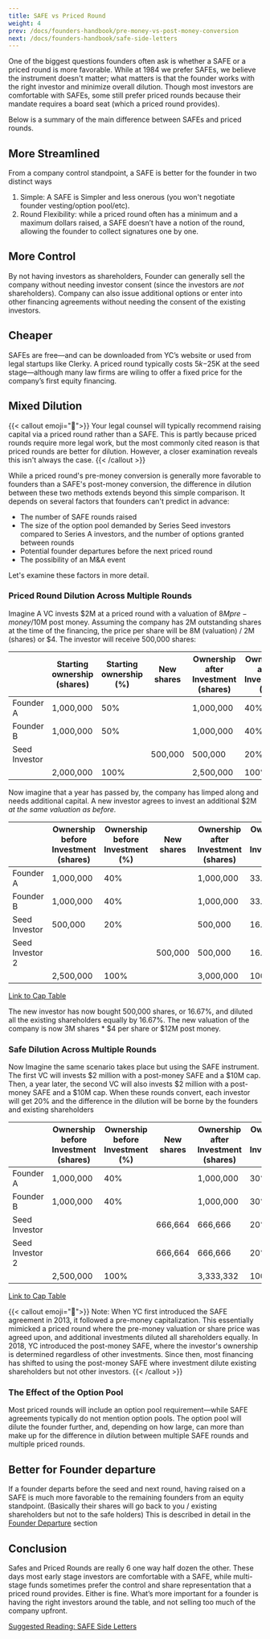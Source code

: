 ```yaml
---
title: SAFE vs Priced Round
weight: 4
prev: /docs/founders-handbook/pre-money-vs-post-money-conversion
next: /docs/founders-handbook/safe-side-letters
---
```


One of the biggest questions founders often ask is whether a SAFE or a priced round is more favorable. While at 1984 we prefer SAFEs, we believe the instrument doesn't matter; what matters is that the founder works with the right investor and minimize overall dilution. Though most investors are comfortable with SAFEs, some still prefer priced rounds because their mandate requires a board seat (which a priced round provides).

Below is a summary of the main difference between SAFEs and priced rounds. 

## More Streamlined

From a company control standpoint, a SAFE is better for the founder in two distinct ways 

1. Simple: A SAFE is Simpler and less onerous (you won't negotiate  founder vesting/option pool/etc). 
2. Round Flexibility: while a priced round often has a minimum and a maximum dollars raised, a SAFE doesn’t have a notion of the round, allowing the founder to collect signatures one by one. 

## More Control

By not having investors as shareholders, Founder can generally sell the company without needing investor consent (since the investors are *not* shareholders). Company can also issue additional options or enter into other financing agreements without needing the consent of the existing investors. 

## Cheaper

SAFEs are free—and can be downloaded from YC’s website or used from legal startups like Clerky.  A priced round typically costs $5k-$25K at the seed stage—although many law firms are wiling to offer a fixed price for the company’s first equity financing.

## Mixed Dilution

{{< callout emoji="📢">}}
Your legal counsel will typically recommend raising capital via a priced round rather than a SAFE. This is partly because priced rounds require more legal work, but the most commonly cited reason is that priced rounds are better for dilution. However, a closer examination reveals this isn't always the case.
{{< /callout >}}


While a priced round's pre-money conversion is generally more favorable to founders than a SAFE's post-money conversion, the difference in dilution between these two methods extends beyond this simple comparison. It depends on several factors that founders can't predict in advance:

- The number of SAFE rounds raised
- The size of the option pool demanded by Series Seed investors compared to Series A investors, and the number of options granted between rounds
- Potential founder departures before the next priced round
- The possibility of an M&A event

Let's examine these factors in more detail.

### Priced Round Dilution Across Multiple Rounds

Imagine A VC invests $2M at a priced round with a valuation of $8M pre-money/$10M post money.  Assuming the company has 2M outstanding shares at the time of the financing, the price per share will be 8M (valuation) / 2M (shares) or $4.  The investor will receive 500,000 shares:

|  | Starting ownership (shares) | Starting ownership (%) | New shares | Ownership after Investment (shares) | Ownership after Investment (%) |
| --- | --- | --- | --- | --- | --- |
| Founder A | 1,000,000 | 50%  |  | 1,000,000 | 40%  |
| Founder B | 1,000,000 | 50% |  | 1,000,000 | 40%  |
| Seed Investor |  |  | 500,000 | 500,000 | 20%  |
|  | 2,000,000 | 100% |  | 2,500,000 | 100% |

Now imagine that a year has passed by, the company has limped along and needs additional capital. A new investor agrees to invest an additional $2M *at the same valuation as before.*  

|  | Ownership before  Investment (shares) | Ownership before Investment (%) | New shares | Ownership after Investment (shares) | Ownership after Investment (%) |
| --- | --- | --- | --- | --- | --- |
| Founder A | 1,000,000 | 40%  |  | 1,000,000 | 33.33%  |
| Founder B | 1,000,000 | 40%  |  | 1,000,000 | 33.33%  |
| Seed Investor | 500,000 | 20%  |  | 500,000 | 16.67%  |
| Seed Investor 2 |  |  | 500,000 | 500,000 | 16.67% |
|  | 2,500,000 | 100% |  | 3,000,000 | 100% |

[Link to Cap Table](https://1984.vc/docs/founders-handbook/cap-table-worksheet/#AAN4IgTg9g7gIghgFziAXAbVASwCapABhABoQEBPABwFM8BjCAWwYgDtiQW4GaUQAxCAFcW2KmAAEAQXYBnABZwwVGagCM.DZpLQWY.ZgoAFWglQAOAOwA6AKyb1ATgDMFu6pclsmADaCEVbGNTFAA2GysQgCY7MKiYmxCnEjhvb2gYKm8qf1QEMEEqAF8iLFxeVXZyajpGZjYSTm48AWFRCQAhWQUlFRR1TQ1tKF0wfSMTVAAWEIiQuZCHCyXlhzNPHz8AoNQncIHd_Ztk1PTM7J48guLSvDNKyh4QGTFMZXZGx4BlKgDxAEkWAA3ZQICASCokTBAkHcFjBSIDQZPbpvFA2JwYpyqIYjMbbPoOKwOYnOSKTElOaLHNKwM45FCXIolEA4PCTe7VXjPMCvFQNLhfH7Yf7QmSgiSRdhQ4Fi2HwxH4EjyRSomyTfDohw4vRyAz41QzeaJGxmTH4KkgFI0jJZemMwoAXRIFCUAFlWFQyOYFSQkGAAObZADyFAQmFYMkMEAg3lQipAwkEz2wIbDEbjJAUMgAclQoAAlIQiXL5IpAA)

The new investor has now bought 500,000 shares, or 16.67%, and diluted all the existing shareholders equally by 16.67%.  The new valuation of the company is now 3M shares * $4 per share or $12M post money.  

### Safe Dilution Across Multiple Rounds

Now Imagine the same scenario takes place but using the SAFE instrument. The first VC will invests $2 million with a post-money SAFE and a $10M cap. Then, a year later, the second VC will also invests $2 million with a post-money SAFE and a $10M cap.  When these rounds convert, each investor will get 20% and the difference in the dilution will be borne by the founders and existing shareholders

|  | Ownership before  Investment (shares) | Ownership before Investment (%) | New shares | Ownership after Investment (shares) | Ownership after Investment (%) |
| --- | --- | --- | --- | --- | --- |
| Founder A | 1,000,000 | 40%  |  | 1,000,000 | 30% |
| Founder B | 1,000,000 | 40%  |  | 1,000,000 | 30% |
| Seed Investor |  |  | 666,664 | 666,666 | 20% |
| Seed Investor 2 |  |  | 666,664 | 666,666 | 20% |
|  | 2,500,000 | 100% |  | 3,333,332 | 100% |

[Link to Cap Table](https://1984vc.github.io/startup-finance/safe-conversion#AAN4IgTg9g7gIghgFziAXAbVASwCapABhABoQEBPABwFM8BjCAWwYgDtiQW4GaUQAxCAFcW2KmAAEAQXYBnABZwwVGagCM.DZpLQWY.ZgoAFWglQAOAOwA6AKyb1ATgDMFu6pclsmADaCEVbGNTFAA2GysQgCY7MKiYmxCnEjhvb2gYKm8qf1QEMEEqAF8iLFxeVXZyajpGZjYSTm48AWFRCQAhWQUlFRR1TQ1tKF0wfSMTVAAWEIiQuZCHCyXlhzNPHz8AoNQncIHd_Ztk1PTM7J48guLSvAtKyh4QGTgAMxoGrkeAYQAlADVxAAKL7dLIycQ_TAANzE4j.VBYCEEPQAlOxMCwYTIENxEah8CRaHAKGonANBiAvDJ6MJggSQDo9HIDNsUPT5IplPjjmlYGccigXikZFR1s8AEZZbB8TCZbC9NAAXUJrBho0wrAAKg88BQINiQNcQDg8GZ7tVeCKwLKVB8mrwAMpUALiACSmOUCAgEgqJAxWJxCOCkXJ7O6XJQNic0acqiGIzGrNUDisDjTzkik3TTmiPNOWQFlyKJWNZRAk3NjytNvYjUeTpd7oD3vEkXRHuxuODoZIHJ6qBsk3wUYc8aZLImfRm80SNjMMfwuZAKV5GQLF3yRWVIAoSgAsqwqGRzD3SIoAObZADyFAQGpYMkMEAg3m5IGEghF2Bvd9YvXpCgyAAclQUA_EIIi5JuhRAA)

{{< callout emoji="📢">}}
Note: When YC first introduced the SAFE agreement in 2013, it followed a pre-money capitalization. This essentially mimicked a priced round where the pre-money valuation or share price was agreed upon, and additional investments diluted all shareholders equally. In 2018, YC introduced the post-money SAFE, where the investor's ownership is determined regardless of other investments. Since then, most financing has shifted to using the post-money SAFE where investment dilute existing shareholders but not other investors.
{{< /callout >}}

### The Effect of the Option Pool

Most priced rounds will include an option pool requirement—while SAFE agreements typically do not mention option pools.  The option pool will dilute the founder further, and, depending on how large, can more than make up for the difference in dilution between multiple SAFE rounds  and multiple priced rounds. 

## Better for Founder departure

If a founder departs before the seed and next round, having raised on a SAFE is much more favorable to the remaining founders from an equity standpoint. (Basically their shares will go back to you / existing shareholders but not to the safe holders) This is described in detail in the [Founder Departure](Founder%20Departure%201cc495a8cf804e5d87dbdf793080ddbb.md) section

## Conclusion

Safes and Priced Rounds are really 6 one way half dozen the other. These days most early stage investors are comfortable with a SAFE, while multi-stage funds sometimes prefer the control and share representation that a priced round provides.  Either is fine. What’s more important for a founder is having the right investors around the table, and not selling too much of the company upfront. 

[Suggested Reading: SAFE Side Letters](SAFE%20Side%20Letters%2067e9cba3dc044a8c9bb1473fe8f7f93e.md)
